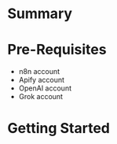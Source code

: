 # Summary

# Pre-Requisites
- n8n account
- Apify account
- OpenAI account
- Grok account

# Getting Started
